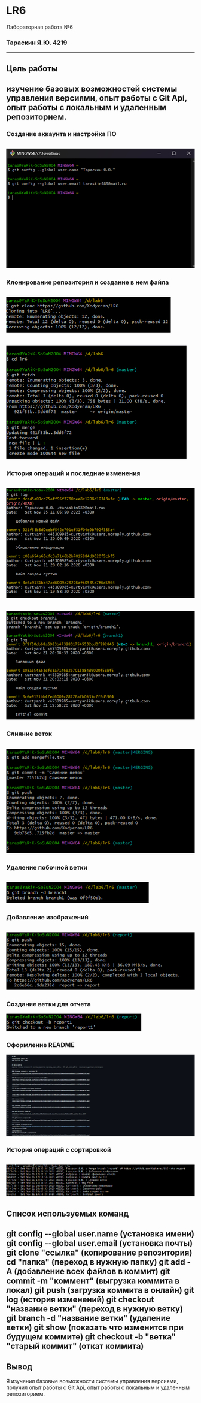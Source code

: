 # LR6
Лабораторная работа №6
### Тараскин Я.Ю. 4219
---------
## Цель работы
изучение базовых возможностей системы управления версиями, опыт работы с Git Api, опыт работы с локальным и удаленным репозиторием.
---------
### Создание аккаунта и настройка ПО
![Alt-Текст](https://github.com/Xodyeran/LR6/blob/report/screenshots/Снимок%20экрана%202023-11-24%20003550.png)
---------
### Клонирование репозитория и создание в нем файла
![Alt-Текст](https://github.com/Xodyeran/LR6/blob/report/screenshots/Снимок%20экрана%202023-11-25%20110320.png)
---------
![Alt-Текст](https://github.com/Xodyeran/LR6/blob/report/screenshots/Снимок%20экрана%202023-11-25%20112742.png)
---------
### История операций и последние изменения
![Alt-Текст](https://github.com/Xodyeran/LR6/blob/report/screenshots/Снимок%20экрана%202023-11-25%20110732.png)
---------
![Alt-Текст](https://github.com/Xodyeran/LR6/blob/report/screenshots/Снимок%20экрана%202023-11-25%20110853.png)
---------
### Слияние веток
![Alt-Текст](https://github.com/Xodyeran/LR6/blob/report/screenshots/Снимок%20экрана%202023-11-25%20120715.png)
---------
### Удаление побочной ветки
![Alt-Текст](https://github.com/Xodyeran/LR6/blob/report/screenshots/Снимок%20экрана%202023-11-25%20120750.png)
---------
### Добавление изображений
![Alt-Текст](https://github.com/Xodyeran/LR6/blob/report/screenshots/Снимок%20экрана%202023-11-25%20123652.png)
-----------
### Создание ветки для отчета
![Alt-Текст](https://github.com/Xodyeran/LR6/blob/report/screenshots/Снимок%20экрана%202023-11-25%20124452.png)
### Оформление README
![Alt-Текст](https://github.com/Xodyeran/LR6/blob/report/screenshots/last.png)
### История операций с сортировкой
![Alt-Текст](https://github.com/Xodyeran/LR6/blob/report/screenshots/Снимок%20экрана%202023-11-25%20124041.png)
----------
## Список используемых команд
git config --global user.name (установка имени)
git config --global user.email (установка почты)
git clone "ссылка" (копирование репозитория)
cd "папка" (переход в нужную папку)
git add -A (добавление всех файлов в коммит)
git commit -m "коммент" (выгрузка коммита в локал)
git push (загрузка коммита в онлайн)
git log (история изменений)
git checkout "название ветки" (переход в нужную ветку)
git branch -d "название ветки" (удаление ветки)
git show (показать что изменится при будущем коммите)
git checkout -b "ветка" "старый коммит" (откат коммита)
--------
## Вывод

Я изученил базовые возможности системы управления версиями, получил опыт работы с Git Api, опыт работы с локальным и
удаленным репозиторием. 
